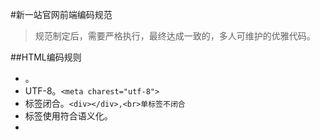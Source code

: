 #新一站官网前端编码规范

> 规范制定后，需要严格执行，最终达成一致的，多人可维护的优雅代码。

##HTML编码规则
* <!DOCTYPE html>。
* UTF-8。```<meta charest="utf-8">```
* 标签闭合。```<div></div>,<br>单标签不闭合```
* 标签使用符合语义化。
* 

